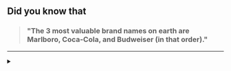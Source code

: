 ## Did you know that

<h3>
  <blockquote>
<!--START_SECTION:debris-->                                                                                                                                                                                                                                                                                                                                                                                                                                                                                                                                                                                                                                                                                                                                                                                                                                                                                                                                                                                                                                 
"The 3 most valuable brand names on earth are Marlboro, Coca-Cola, and Budweiser (in that order)."
<!--END_SECTION:debris-->
  </blockquote>
</h3>

-----

<details>
  <summary></summary>

<img src="https://github-readme-stats.vercel.app/api?show_icons=true&hide=issues&username=ekickx"> <img src="https://github-readme-stats.vercel.app/api/top-langs/?layout=compact&username=ekickx">

</details>
